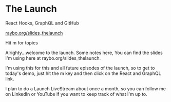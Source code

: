 <!-- .slide: data-state="layout-title no-fragment"  -->

# The Launch

React Hooks, GraphQL and GitHub

<a class="btn btn-warning text-dark" href="https://raybo.org/slides_thelaunch">raybo.org/slides_thelaunch</a>

Hit <span class="badge bg-light text-dark mr-1 ml-2">m</span> for topics

> >

Alrighty...welcome to the launch. Some notes here, You can find the slides I'm using here at raybo.org/slides_thelaunch.

I'm using this for this and all future episodes of the launch, so to get to today's demo, just hit the m key and then click on the React and GraphQL link.

I plan to do a Launch LiveStream about once a month, so you can follow me on LinkedIn or YouTube if you want to keep track of what I'm up to.
